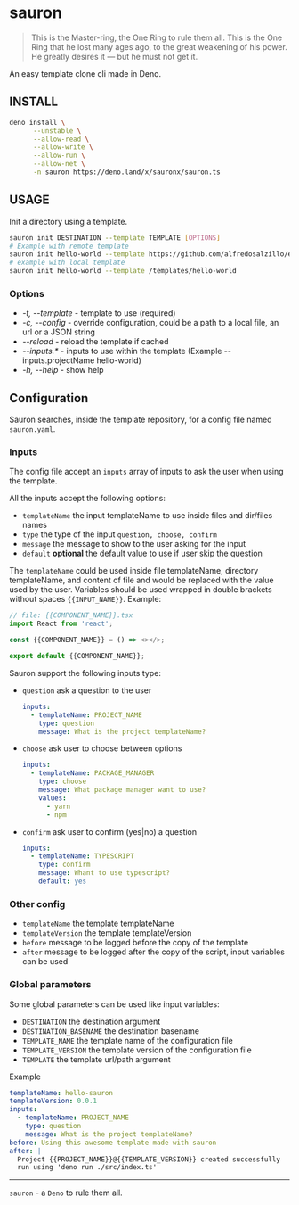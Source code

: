 # sauron
>This is the Master-ring, the One Ring to rule them all. This is the One Ring that he lost many ages ago, to the great weakening of his power. He greatly desires it — but he must not get it.
> 
An easy template clone cli made in Deno.

## INSTALL

```bash
deno install \
      --unstable \
      --allow-read \
      --allow-write \
      --allow-run \
      --allow-net \
      -n sauron https://deno.land/x/sauronx/sauron.ts
```

## USAGE

Init a directory using a template.

```bash
sauron init DESTINATION --template TEMPLATE [OPTIONS]
# Example with remote template
sauron init hello-world --template https://github.com/alfredosalzillo/example-sauron-template
# example with local template
sauron init hello-world --template /templates/hello-world
```

### Options
- _-t, --template_ - template to use (required)
- _-c, --config_ - override configuration, could be a path to a local file, an url or a JSON string
- _--reload_ - reload the template if cached
- _--inputs.*_ - inputs to use within the template (Example --inputs.projectName hello-world)
- _-h, --help_ - show help

## Configuration
Sauron searches, inside the template repository, for a config file named `sauron.yaml`.

### Inputs
The config file accept an `inputs` array of inputs to ask the user when using the template.

All the inputs accept the following options:

- `templateName` the input templateName to use inside files and dir/files names
- `type` the type of the input `question, choose, confirm` 
- `message` the message to show to the user asking for the input
- `default` **optional** the default value to use if user skip the question

The `templateName` could be used inside file templateName, directory templateName, and content of file and would be replaced with the value used by the user.
Variables should be used wrapped in double brackets without spaces `{{INPUT_NAME}}`.
Example:
```typescript 
// file: {{COMPONENT_NAME}}.tsx
import React from 'react';

const {{COMPONENT_NAME}} = () => <></>;

export default {{COMPONENT_NAME}};
```

Sauron support the following inputs type:
- `question` ask a question to the user

    ```yaml
    inputs: 
      - templateName: PROJECT_NAME
        type: question
        message: What is the project templateName?
    ```
- `choose` ask user to choose between options

    ```yaml
    inputs: 
      - templateName: PACKAGE_MANAGER
        type: choose
        message: What package manager want to use?
        values:
          - yarn
          - npm
    ```
- `confirm` ask user to confirm (yes|no) a question

    ```yaml
    inputs: 
      - templateName: TYPESCRIPT
        type: confirm
        message: Whant to use typescript?
        default: yes
    ```

### Other config
- `templateName` the template templateName
- `templateVersion` the template templateVersion
- `before` message to be logged before the copy of the template
- `after` message to be logged after the copy of the script, input variables can be used

### Global parameters

Some global parameters can be used like input variables:
- `DESTINATION` the destination argument
- `DESTINATION_BASENAME` the destination basename
- `TEMPLATE_NAME` the template name of the configuration file
- `TEMPLATE_VERSION` the template version of the configuration file
- `TEMPLATE` the template url/path argument

Example
```yaml
templateName: hello-sauron
templateVersion: 0.0.1
inputs:
  - templateName: PROJECT_NAME
    type: question
    message: What is the project templateName?
before: Using this awesome template made with sauron
after: |
  Project {{PROJECT_NAME}}@{{TEMPLATE_VERSION}} created successfully 
  run using 'deno run ./src/index.ts'
```
---
`sauron` - a `Deno` to rule them all.
